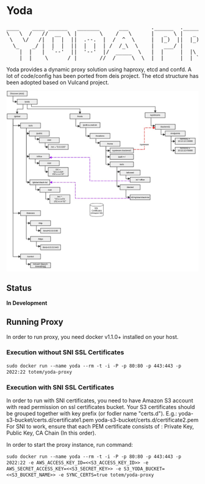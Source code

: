 Yoda
====
<pre>
____    ____ ______   _______      ___       .______  .______       ______  ___   _______    ____
\   \  /   //  __  \ |       \    /   \      |   _  \ |   _  \     /  __  \ \  \ /  /\   \  /   /
 \   \/   /|  |  |  ||  .--.  |  /  ^  \     |  |_)  ||  |_)  |   |  |  |  | \  V  /  \   \/   / 
  \_    _/ |  |  |  ||  |  |  | /  /_\  \    |   ___/ |      /    |  |  |  |  >   <    \_    _/  
    |  |   |  `--'  ||  '--'  |/  _____  \   |  |     |  |\  \----|  `--'  | /  .  \     |  |    
    |__|    \______/ |_______//__/     \__\  | _|     | _| `._____|\______/ /__/ \__\    |__|  
</pre>


Yoda provides a dynamic proxy solution using haproxy, etcd and confd. 
A lot of code/config has been ported from deis project. The etcd structure 
has been adopted based on Vulcand project.

![Etcd Layout](architecture/etcd-layout.jpg) 

## Status
**In Development**

## Running Proxy

In order to run proxy, you need docker v1.1.0+ installed on your host. 

### Execution without SNI SSL Certificates
```
sudo docker run --name yoda --rm -t -i -P -p 80:80 -p 443:443 -p 2022:22 totem/yoda-proxy
```

### Execution with SNI SSL Certificates
In order to run with SNI certificates, you need to have Amazon S3 account with
read permission on ssl certificates bucket. Your S3 certificates should be 
grouped together with key prefix (or fodler name "certs.d"). 
E.g.:
yoda-s3-bucket/certs.d/certificate1.pem yoda-s3-bucket/certs.d/certificate2.pem
For SNI to work, ensure that each PEM certificate consists of : 
Private Key, Public Key, CA Chain (In this order).  

In order to start the proxy instance, run command:  

```
sudo docker run --name yoda --rm -t -i -P -p 80:80 -p 443:443 -p 2022:22 -e AWS_ACCESS_KEY_ID=<<S3_ACCESS_KEY_ID>> -e AWS_SECRET_ACCESS_KEY=<<S3_SECRET_KEY>> -e S3_YODA_BUCKET=<<S3_BUCKET_NAME>> -e SYNC_CERTS=true totem/yoda-proxy
```







